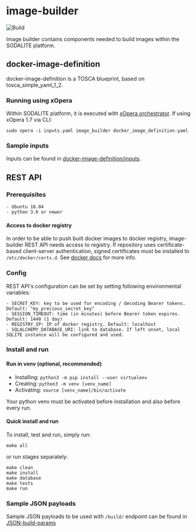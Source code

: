 # image-builder
![Build](https://github.com/SODALITE-EU/image-builder/workflows/Build/badge.svg)

Image builder contains components needed to build images within the SODALITE platform.
## docker-image-definition
docker-image-definition is a TOSCA blueprint, based on tosca_simple_yaml_1_2.
### Running using xOpera
Within SODALITE platform, it is executed with [xOpera orchestrator](https://github.com/xlab-si/xopera-opera).
If using xOpera 1.7 via CLI:
    
    sudo opera -i inputs.yaml image_builder docker_image_definition.yaml    

### Sample inputs
Inputs can be found in [docker-image-definition/inputs](docker-image-definition/inputs).

## REST API

### Prerequisites

    - Ubuntu 18.04
    - python 3.6 or newer
     
#### Access to docker registry
In order to be able to push built docker images to docker registry, image-builder REST API needs access to registry.
If repository uses certificate-based client-server authentication, signed certificates must be installed to `/etc/docker/certs.d`.
See [docker docs](https://docs.docker.com/engine/security/certificates/) for more info.


### Config
REST API's configuration can be set by setting following environmental variables:
    
    - SECRET_KEY: key to be used for encoding / decoding Bearer tokens. Default: "my_precious_secret_key"
    - SESSION_TIMEOUT: time (in minutes) before Bearer token expires. Default: 1440 (1 day)
    - REGISTRY_IP: IP of docker registry. Default: localhost
    - SQLALCHEMY_DATABASE_URI: link to database. If left unset, local SQLITE instance will be configured and used.
    
### Install and run

#### Run in venv (optional, recommended)
- Installing: `python3 -m pip install --user virtualenv`
- Creating: `python3 -m venv [venv_name]`
- Activating: `source [venv_name]/bin/activate`


Your python venv must be activated before installation and also before every run.

#### Quick install and run
To install, test and run, simply run:

    make all
    
or run stages separately:
    
    make clean
    make install
    make database
    make tests
    make run
    
### Sample JSON payloads
Sample JSON payloads to be used with `/build/` endpoint can be found in [JSON-build-params](REST_API/JSON-build-params)




